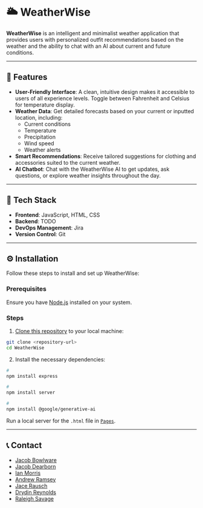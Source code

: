 # :sun_behind_large_cloud: WeatherWise

**WeatherWise** is an intelligent and minimalist weather application that provides users with personalized outfit recommendations based on the weather and the ability to chat with an AI about current and future conditions.

---

## :star2: Features

- **User-Friendly Interface**: A clean, intuitive design makes it accessible to users of all experience levels. Toggle between Fahrenheit and Celsius for temperature display.
- **Weather Data**: Get detailed forecasts based on your current or inputted location, including:
  - Current conditions
  - Temperature
  - Precipitation
  - Wind speed
  - Weather alerts
- **Smart Recommendations**: Receive tailored suggestions for clothing and accessories suited to the current weather.
- **AI Chatbot**: Chat with the WeatherWise AI to get updates, ask questions, or explore weather insights throughout the day.

---

## :rocket: Tech Stack

- **Frontend**: JavaScript, HTML, CSS
- **Backend**: TODO
- **DevOps Management**: Jira
- **Version Control**: Git

---

## :gear: Installation

Follow these steps to install and set up WeatherWise:

### Prerequisites

Ensure you have [Node.js](https://nodejs.org/en/learn/getting-started/how-to-install-nodejs) installed on your system.

### Steps

1. [Clone this repository](https://docs.github.com/en/repositories/creating-and-managing-repositories/cloning-a-repository) to your local machine:

```bash
git clone <repository-url>
cd WeatherWise
```

2. Install the necessary dependencies:

```bash
# 
npm install express

#
npm install server

#
npm install @google/generative-ai
```

Run a local server for the `.html` file in [`Pages`](Pages/).

---

## :telephone_receiver: Contact

- [Jacob Bowlware](mailto:jacob.bowlware@ou.edu)
- [Jacob Dearborn](mailto:jtdear4@ou.edu)
- [Ian Morris](mailto:ianrhys777@gmail.com)
- [Andrew Ramsey](mailto:andrew.t.ramsey.1@gmail.com)
- [Jace Rausch](mailto:jacerausch@gmail.com)
- [Drydin Reynolds](mailto:drydin.reynolds@ou.edu)
- [Raleigh Savage](mailto:Raleigh.d.savage@ou.edu)
